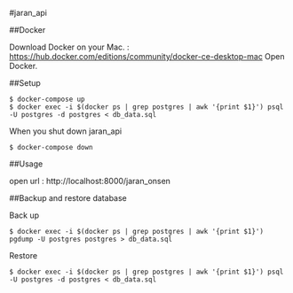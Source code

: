 #jaran_api


##Docker

Download Docker on your Mac. : https://hub.docker.com/editions/community/docker-ce-desktop-mac 
Open Docker.


##Setup

```
$ docker-compose up
$ docker exec -i $(docker ps | grep postgres | awk '{print $1}') psql -U postgres -d postgres < db_data.sql
```

When you shut down jaran_api

```
$ docker-compose down
```


##Usage

open url : http://localhost:8000/jaran_onsen


##Backup and restore database

Back up

```
$ docker exec -i $(docker ps | grep postgres | awk '{print $1}') pgdump -U postgres postgres > db_data.sql
```

Restore
```
$ docker exec -i $(docker ps | grep postgres | awk '{print $1}') psql -U postgres -d postgres < db_data.sql
```
